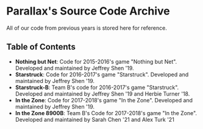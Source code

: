 # Parallax's Source Code Archive
All of our code from previous years is stored here for reference.

## Table of Contents

* **Nothing but Net**: Code for 2015-2016's game "Nothing but Net". Developed and maintained by Jeffrey Shen '19.
* **Starstruck**: Code for 2016-2017's game "Starstruck". Developed and maintained by Jeffrey Shen '19.
* **Starstruck-B**: Team B's code for 2016-2017's game "Starstruck".  Developed and maintained by Jeffrey Shen '19 and Herbie Turner '18.
* **In the Zone**: Code for 2017-2018's game "In the Zone". Developed and maintained by Jeffrey Shen '19.
* **In the Zone 8900B**: Team B's Code for 2017-2018's game "In the Zone". Developed and maintained by Sarah Chen '21 and Alex Turk '21
